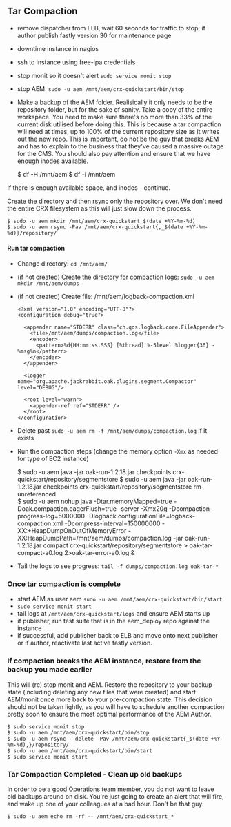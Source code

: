 ## Tar Compaction

- remove dispatcher from ELB, wait 60 seconds for traffic to stop; if author publish fastly version 30 for maintenance page
- downtime instance in nagios
- ssh to instance using free-ipa credentials
- stop monit so it doesn't alert `sudo service monit stop`
- stop AEM: `sudo -u aem /mnt/aem/crx-quickstart/bin/stop`
- Make a backup of the AEM folder. Realisically it only needs to be the repository folder, but for the sake of sanity. Take a copy of the entire workspace. You need to make sure there's no more than 33% of the current disk utilised before doing this. This is because a tar compaction will need at times, up to 100% of the current repository size as it writes out the new repo. This is important, do not be the guy that breaks AEM and has to explain to the business that they've caused a massive outage for the CMS. You should also pay attention and ensure that we have enough inodes available.
    
    $ df -H /mnt/aem
    $ df -i /mnt/aem

If there is enough available space, and inodes - continue.

Create the directory and then rsync only the repository over. We don't need the entire CRX filesystem as this will just slow down the process.

    $ sudo -u aem mkdir /mnt/aem/crx-quickstart_$(date +%Y-%m-%d)
    $ sudo -u aem rsync -Pav /mnt/aem/crx-quickstart{,_$(date +%Y-%m-%d)}/repository/

#### Run tar compaction

- Change directory: `cd /mnt/aem/`
- (if not created) Create the directory for compaction logs: `sudo -u aem mkdir /mnt/aem/dumps`
- (if not created) Create file: /mnt/aem/logback-compaction.xml

      <?xml version="1.0" encoding="UTF-8"?>
      <configuration debug="true">
       
        <appender name="STDERR" class="ch.qos.logback.core.FileAppender">
          <file>/mnt/aem/dumps/compaction.log</file>
          <encoder>
            <pattern>%d{HH:mm:ss.SSS} [%thread] %-5level %logger{36} - %msg%n</pattern>
          </encoder>
        </appender>
       
        <logger name="org.apache.jackrabbit.oak.plugins.segment.Compactor" level="DEBUG"/>
       
        <root level="warn">
          <appender-ref ref="STDERR" />
        </root>
      </configuration>

- Delete past `sudo -u aem rm -f /mnt/aem/dumps/compaction.log` if it exists 
- Run the compaction steps (change the memory option `-Xmx` as needed for type of EC2 instance)

    $ sudo -u aem java -jar oak-run-1.2.18.jar checkpoints crx-quickstart/repository/segmentstore
    $ sudo -u aem java -jar oak-run-1.2.18.jar checkpoints crx-quickstart/repository/segmentstore rm-unreferenced  
    $ sudo -u aem nohup java -Dtar.memoryMapped=true -Doak.compaction.eagerFlush=true -server -Xmx20g -Dcompaction-progress-log=5000000 -Dlogback.configurationFile=logback-compaction.xml -Dcompress-interval=150000000 -XX:+HeapDumpOnOutOfMemoryError -XX:HeapDumpPath=/mnt/aem/dumps/compaction.log -jar oak-run-1.2.18.jar compact crx-quickstart/repository/segmentstore > oak-tar-compact-a0.log 2>oak-tar-error-a0.log &

- Tail the logs to see progress: `tail -f dumps/compaction.log oak-tar-*`

### Once tar compaction is complete 
- start AEM as user aem `sudo -u aem /mnt/aem/crx-quickstart/bin/start`
- `sudo service monit start`
- tail logs at `/mnt/aem/crx-quickstart/logs` and ensure AEM starts up
- if publisher, run test suite that is in the aem_deploy repo against the instance
- if successful, add publisher back to ELB and move onto next publisher or if author, reactivate last active fastly version.

### If compaction breaks the AEM instance, restore from the backup you made earlier
This will (re) stop monit and AEM. Restore the repository to your backup state (including deleting any new files that were created) and start AEM/monit once more back to your pre-compaction state. This decision should not be taken lightly, as you will have to schedule another compaction pretty soon to ensure the most optimal performance of the AEM Author.

    $ sudo service monit stop
    $ sudo -u aem /mnt/aem/crx-quickstart/bin/stop
    $ sudo -u aem rsync --delete -Pav /mnt/aem/crx-quickstart{_$(date +%Y-%m-%d),}/repository/
    $ sudo -u aem /mnt/aem/crx-quickstart/bin/start
    $ sudo service monit start

### Tar Compaction Completed - Clean up old backups
In order to be a good Operations team member, you do not want to leave old backups around on disk. You're just going to create an alert that will fire, and wake up one of your colleagues at a bad hour. Don't be that guy.

    $ sudo -u aem echo rm -rf -- /mnt/aem/crx-quickstart_*